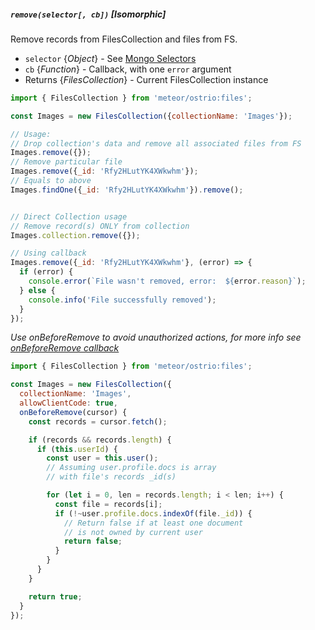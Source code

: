 ##### `remove(selector[, cb])` [*Isomorphic*]

Remove records from FilesCollection and files from FS.

  - `selector` {*Object*} - See [Mongo Selectors](http://docs.meteor.com/#selectors)
  - `cb` {*Function*} - Callback, with one `error` argument
  - Returns {*FilesCollection*} - Current FilesCollection instance

```js
import { FilesCollection } from 'meteor/ostrio:files';

const Images = new FilesCollection({collectionName: 'Images'});

// Usage:
// Drop collection's data and remove all associated files from FS
Images.remove({});
// Remove particular file
Images.remove({_id: 'Rfy2HLutYK4XWkwhm'});
// Equals to above
Images.findOne({_id: 'Rfy2HLutYK4XWkwhm'}).remove();


// Direct Collection usage
// Remove record(s) ONLY from collection
Images.collection.remove({});

// Using callback
Images.remove({_id: 'Rfy2HLutYK4XWkwhm'}, (error) => {
  if (error) {
    console.error(`File wasn't removed, error:  ${error.reason}`);
  } else {
    console.info('File successfully removed');
  }
});
```

*Use onBeforeRemove to avoid unauthorized actions, for more info see [onBeforeRemove callback](https://github.com/VeliovGroup/Meteor-Files/wiki/Constructor#use-onbeforeremove-to-avoid-unauthorized-remove)*

```js
import { FilesCollection } from 'meteor/ostrio:files';

const Images = new FilesCollection({
  collectionName: 'Images',
  allowClientCode: true,
  onBeforeRemove(cursor) {
    const records = cursor.fetch();

    if (records && records.length) {
      if (this.userId) {
        const user = this.user();
        // Assuming user.profile.docs is array
        // with file's records _id(s)

        for (let i = 0, len = records.length; i < len; i++) {
          const file = records[i];
          if (!~user.profile.docs.indexOf(file._id)) {
            // Return false if at least one document
            // is not owned by current user
            return false;
          }
        }
      }
    }

    return true;
  }
});
```
